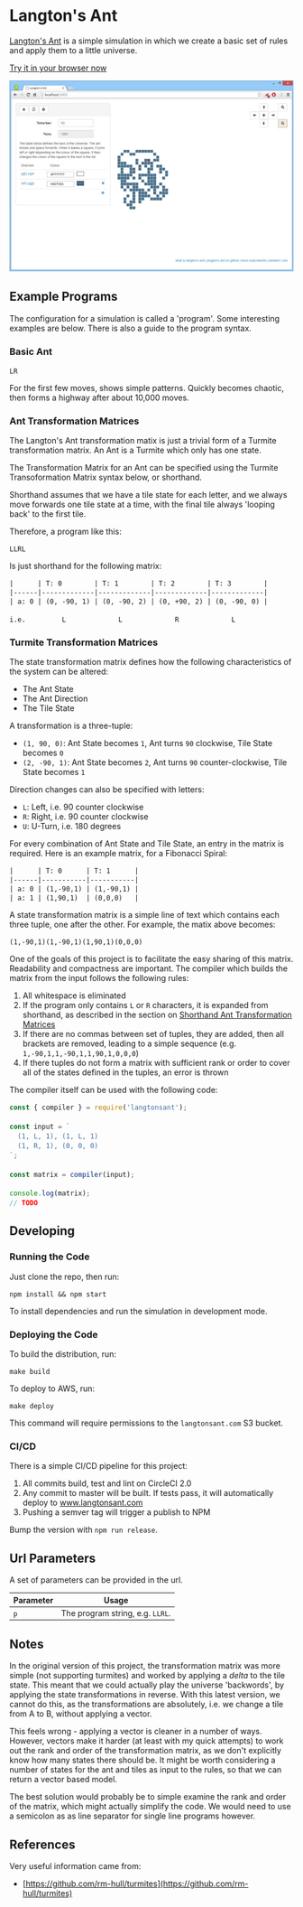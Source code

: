 # Langton's Ant

[Langton's Ant](http://en.wikipedia.org/wiki/Langton's_ant) is a simple simulation in which we create a basic set of rules and apply them to a little universe. 

[Try it in your browser now](http://langtonsant.com)

![Langton's Ant](./docs/langtonsant.jpg)

## Example Programs

The configuration for a simulation is called a 'program'. Some interesting 
examples are below. There is also a guide to the program syntax.

### Basic Ant

```
LR
```

For the first few moves, shows simple patterns. Quickly becomes chaotic, then
forms a highway after about 10,000 moves.

### Ant Transformation Matrices

The Langton's Ant transformation matix is just a trivial form of a Turmite transformation matrix. An Ant is a Turmite which only has one state.

The Transformation Matrix for an Ant can be specified using the Turmite Transoformation Matrix syntax below, or shorthand.

Shorthand assumes that we have a tile state for each letter, and we always move forwards one tile state at a time, with the final tile always 'looping back' to the first tile.

Therefore, a program like this:

```
LLRL
```

Is just shorthand for the following matrix:

```
|      | T: 0        | T: 1        | T: 2        | T: 3        |
|------|-------------|-------------|-------------|-------------|
| a: 0 | (0, -90, 1) | (0, -90, 2) | (0, +90, 2) | (0, -90, 0) |

i.e.         L             L             R             L
```

### Turmite Transformation Matrices

The state transformation matrix defines how the following characteristics of the system can be altered:

- The Ant State
- The Ant Direction
- The Tile State

A transformation is a three-tuple:

- `(1, 90, 0)`: Ant State becomes `1`, Ant turns `90` clockwise, Tile State becomes `0`
- `(2, -90, 1)`: Ant State becomes `2`, Ant turns `90` counter-clockwise, Tile State becomes `1`

Direction changes can also be specified with letters:

- `L`: Left, i.e. 90 counter clockwise
- `R`: Right, i.e. 90 counter clockwise
- `U`: U-Turn, i.e. 180 degrees

For every combination of Ant State and Tile State, an entry in the matrix is required. Here is an example matrix, for a Fibonacci Spiral:

```
|      | T: 0      | T: 1      |
|------|-----------|-----------|
| a: 0 | (1,-90,1) | (1,-90,1) |
| a: 1 | (1,90,1)  | (0,0,0)   |
```

A state transformation matrix is a simple line of text which contains each three tuple, one after the other. For example, the matix above becomes:

```
(1,-90,1)(1,-90,1)(1,90,1)(0,0,0)
```

One of the goals of this project is to facilitate the easy sharing of this matrix. Readability and compactness are important. The compiler which builds the matrix from the input follows the following rules:

1. All whitespace is eliminated
2. If the program only contains `L` or `R` characters, it is expanded from shorthand, as described in the section on [Shorthand Ant Transformation Matrices]()
3. If there are no commas between set of tuples, they are added, then all brackets are removed, leading to a simple sequence (e.g. `1,-90,1,1,-90,1,1,90,1,0,0,0`)
4. If there tuples do not form a matrix with sufficient rank or order to cover all of the states defined in the tuples, an error is thrown

The compiler itself can be used with the following code:

```js
const { compiler } = require('langtonsant');

const input = `
  (1, L, 1), (1, L, 1)
  (1, R, 1), (0, 0, 0)
`;

const matrix = compiler(input);

console.log(matrix);
// TODO
```
  

## Developing

### Running the Code

Just clone the repo, then run:

```
npm install && npm start
```

To install dependencies and run the simulation in development mode.

### Deploying the Code

To build the distribution, run:

```
make build
```

To deploy to AWS, run:

```
make deploy
```

This command will require permissions to the `langtonsant.com` S3 bucket.

### CI/CD

There is a simple CI/CD pipeline for this project:

1. All commits build, test and lint on CircleCI 2.0
2. Any commit to master will be built. If tests pass, it will automatically deploy to www.langtonsant.com
3. Pushing a semver tag will trigger a publish to NPM

Bump the version with `npm run release`.

## Url Parameters

A set of parameters can be provided in the url.

| Parameter | Usage |
|-----------|-------|
| `p`       | The program string, e.g. `LLRL`. |

## Notes

In the original version of this project, the transformation matrix was more simple (not supporting turmites) and worked by applying a *delta* to the tile state. This meant that we could actually play the universe 'backwords', by applying the state transformations in reverse. With this latest version, we cannot do this, as the transformations are absolutely, i.e. we change a tile from A to B, without applying a vector.

This feels wrong - applying a vector is cleaner in a number of ways. However, vectors make it harder (at least with my quick attempts) to work out the rank and order of the transformation matrix, as we don't explicitly know how many states there should be. It might be worth considering a number of states for the ant and tiles as input to the rules, so that we can return a vector based model.

The best solution would probably be to simple examine the rank and order of the matrix, which might actually simplify the code. We would need to use a semicolon as as line separator for single line programs however.

## References

Very useful information came from:

- [https://github.com/rm-hull/turmites](https://github.com/rm-hull/turmites)


